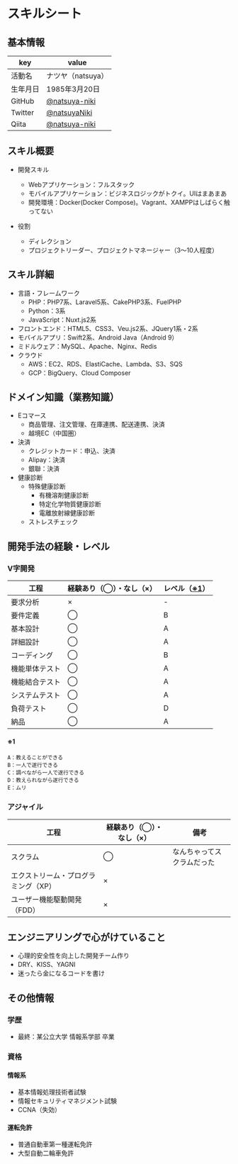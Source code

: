 # スキルシート

## 基本情報

| key | value |
----|---- 
| 活動名 | ナツヤ（natsuya） |
| 生年月日 | 1985年3月20日 |
| GitHub | [@natsuya-niki](https://github.com/natsuya-niki) |
| Twitter | [@natsuyaNiki](https://twitter.com/natsuyaNiki) |
| Qiita | [@natsuya-niki](https://qiita.com/natsuya-niki) |


## スキル概要

- 開発スキル
  - Webアプリケーション：フルスタック
  - モバイルアプリケーション：ビジネスロジックがトクイ。UIはまあまあ
  - 開発環境：Docker(Docker Compose)。Vagrant、XAMPPはしばらく触ってない

- 役割
  - ディレクション
  - プロジェクトリーダー、プロジェクトマネージャー（3〜10人程度）


## スキル詳細

- 言語・フレームワーク
  - PHP：PHP7系、Laravel5系、CakePHP3系、FuelPHP
  - Python：3系
  - JavaScript：Nuxt.js2系
- フロントエンド：HTML5、CSS3、Veu.js2系、JQuery1系・2系
- モバイルアプリ：Swift2系、Android Java（Android 9）
- ミドルウェア：MySQL、Apache、Nginx、Redis
- クラウド
  - AWS：EC2、RDS、ElastiCache、Lambda、S3、SQS
  - GCP：BigQuery、Cloud Composer


## ドメイン知識（業務知識）

- Eコマース
  - 商品管理、注文管理、在庫連携、配送連携、決済
  - 越境EC（中国圏）
- 決済
  - クレジットカード：申込、決済
  - Alipay：決済
  - 銀聯：決済
- 健康診断
  - 特殊健康診断
    - 有機溶剤健康診断
    - 特定化学物質健康診断
    - 電離放射線健康診断
  - ストレスチェック


## 開発手法の経験・レベル

### V字開発

| 工程 | 経験あり（◯）・なし（×） | レベル（[※1](####※1)） |
----|----|----
| 要求分析 | × | - |
| 要件定義 | ◯ | B |
| 基本設計 | ◯ | A |
| 詳細設計 | ◯ | A |
| コーディング | ◯ | B |
| 機能単体テスト | ◯ | A |
| 機能結合テスト | ◯ | A |
| システムテスト | ◯ | A |
| 負荷テスト | ◯ | D |
| 納品 | ◯ | A |

#### ※1
```
A：教えることができる
B：一人で遂行できる
C：調べながら一人で遂行できる
D：教えられながら遂行できる
E：ムリ
```

### アジャイル

| 工程 | 経験あり（◯）・なし（×） | 備考 |
----|----|----
| スクラム | ◯ | なんちゃってスクラムだった |
| エクストリーム・プログラミング（XP） | × |
| ユーザー機能駆動開発（FDD） | × |


## エンジニアリングで心がけていること

- 心理的安全性を向上した開発チーム作り
- DRY、KISS、YAGNI
- 迷ったら金になるコードを書け


## その他情報

### 学歴

- 最終：某公立大学 情報系学部 卒業

### 資格

#### 情報系

- 基本情報処理技術者試験
- 情報セキュリティマネジメント試験
- CCNA（失効）

#### 運転免許

- 普通自動車第一種運転免許
- 大型自動二輪車免許
